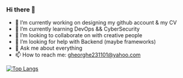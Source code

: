### Hi there 👋

<!--
**Gheorghe24/Gheorghe24** is a ✨ _special_ ✨ repository because its `README.md` (this file) appears on your GitHub profile.

Here are some ideas to get you started:
-->
- 🔭 I’m currently working on designing my github account & my CV
- 🌱 I’m currently learning DevOps && CyberSecurity
- 👯 I’m looking to collaborate on with creative people
- 🤔 I’m looking for help with Backend (maybe frameworks)
- 💬 Ask me about everything
- 📫 How to reach me: gheorghe231101@yahoo.com

[![Top Langs](https://github-readme-stats.vercel.app/api/top-langs/?username=Gheorghe24)](https://github.com/anuraghazra/github-readme-stats)

 <!--
- 😄 Pronouns: ...
- ⚡ Fun fact: ...
-->


